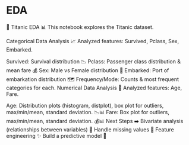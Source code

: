 # EDA 
🚢 Titanic EDA 📊
This notebook explores the Titanic dataset.

Categorical Data Analysis 📈
Analyzed features: Survived, Pclass, Sex, Embarked.

Survived: Survival distribution 📉
Pclass: Passenger class distribution & mean fare 💰
Sex: Male vs Female distribution 🚻
Embarked: Port of embarkation distribution 🗺️
Frequency/Mode: Counts & most frequent categories for each.
Numerical Data Analysis 🔢
Analyzed features: Age, Fare.

Age: Distribution plots (histogram, distplot), box plot for outliers, max/min/mean, standard deviation. 📉📊
Fare: Box plot for outliers, max/min/mean, standard deviation. 💰📊
Next Steps ➡️
Bivariate analysis (relationships between variables) 🤝
Handle missing values 🤔
Feature engineering ✨
Build a predictive model 🤖
